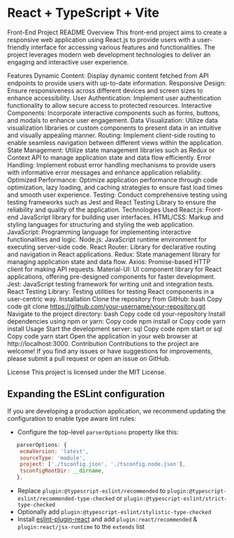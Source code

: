 # React + TypeScript + Vite
Front-End Project README
Overview
This front-end project aims to create a responsive web application using React.js to provide users with a user-friendly interface for accessing various features and functionalities. The project leverages modern web development technologies to deliver an engaging and interactive user experience.

Features
Dynamic Content: Display dynamic content fetched from API endpoints to provide users with up-to-date information.
Responsive Design: Ensure responsiveness across different devices and screen sizes to enhance accessibility.
User Authentication: Implement user authentication functionality to allow secure access to protected resources.
Interactive Components: Incorporate interactive components such as forms, buttons, and modals to enhance user engagement.
Data Visualization: Utilize data visualization libraries or custom components to present data in an intuitive and visually appealing manner.
Routing: Implement client-side routing to enable seamless navigation between different views within the application.
State Management: Utilize state management libraries such as Redux or Context API to manage application state and data flow efficiently.
Error Handling: Implement robust error handling mechanisms to provide users with informative error messages and enhance application reliability.
Optimized Performance: Optimize application performance through code optimization, lazy loading, and caching strategies to ensure fast load times and smooth user experience.
Testing: Conduct comprehensive testing using testing frameworks such as Jest and React Testing Library to ensure the reliability and quality of the application.
Technologies Used
React.js: Front-end JavaScript library for building user interfaces.
HTML/CSS: Markup and styling languages for structuring and styling the web application.
JavaScript: Programming language for implementing interactive functionalities and logic.
Node.js: JavaScript runtime environment for executing server-side code.
React Router: Library for declarative routing and navigation in React applications.
Redux: State management library for managing application state and data flow.
Axios: Promise-based HTTP client for making API requests.
Material-UI: UI component library for React applications, offering pre-designed components for faster development.
Jest: JavaScript testing framework for writing unit and integration tests.
React Testing Library: Testing utilities for testing React components in a user-centric way.
Installation
Clone the repository from GitHub:
bash
Copy code
git clone https://github.com/your-username/your-repository.git
Navigate to the project directory:
bash
Copy code
cd your-repository
Install dependencies using npm or yarn:
Copy code
npm install
or
Copy code
yarn install
Usage
Start the development server:
sql
Copy code
npm start
or
sql
Copy code
yarn start
Open the application in your web browser at http://localhost:3000.
Contribution
Contributions to the project are welcome! If you find any issues or have suggestions for improvements, please submit a pull request or open an issue on GitHub.

License
This project is licensed under the MIT License.
## Expanding the ESLint configuration

If you are developing a production application, we recommend updating the configuration to enable type aware lint rules:

- Configure the top-level `parserOptions` property like this:

```js
   parserOptions: {
    ecmaVersion: 'latest',
    sourceType: 'module',
    project: ['./tsconfig.json', './tsconfig.node.json'],
    tsconfigRootDir: __dirname,
   },
```

- Replace `plugin:@typescript-eslint/recommended` to `plugin:@typescript-eslint/recommended-type-checked` or `plugin:@typescript-eslint/strict-type-checked`
- Optionally add `plugin:@typescript-eslint/stylistic-type-checked`
- Install [eslint-plugin-react](https://github.com/jsx-eslint/eslint-plugin-react) and add `plugin:react/recommended` & `plugin:react/jsx-runtime` to the `extends` list
